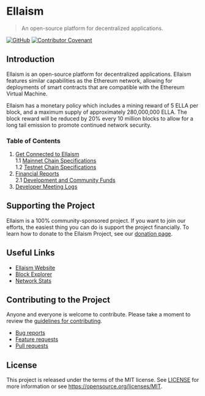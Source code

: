 # Ellaism

 > An open-source platform for decentralized applications.

[![GitHub](https://img.shields.io/github/license/ellaismproject/ellaism)](LICENSE)
[![Contributor Covenant](https://img.shields.io/badge/Contributor%20Covenant-v2.0%20adopted-ff69b4.svg)](CODE_OF_CONDUCT.md)

## Introduction

Ellaism is an open-source platform for decentralized applications. Ellaism features similar capabilities as the Ethereum network, allowing for deployments of smart contracts that are compatible with the Ethereum Virtual Machine.

Ellaism has a monetary policy which includes a mining reward of 5 ELLA per block, and a maximum supply of approximately 280,000,000 ELLA. The block reward will be reduced by 20% every 10 million blocks to allow for a long tail emission to promote continued network security.

### Table of Contents

1. [Get Connected to Ellaism](doc/connect.md)<br>
  1.1 [Mainnet Chain Specifications](chainspec/ellaism.json)<br>
  1.2 [Testnet Chain Specifications](chainspec/autumnus.json)
2. [Financial Reports](doc/financials)<br>
  2.1 [Development and Community Funds](doc/funds.md)
3. [Developer Meeting Logs](doc/meetings)

## Supporting the Project

Ellaism is a 100% community-sponsored project. If you want to join our efforts, the easiest thing you can do is support the project financially. To learn how to donate to the Ellaism Project, see our [donation page](https://ellaism.io/donate).

## Useful Links

 - [Ellaism Website](https://ellaism.io)
 - [Block Explorer](https://explorer.ellaism.io)
 - [Network Stats](https://stats.ellascout.com)

## Contributing to the Project

Anyone and everyone is welcome to contribute. Please take a moment to review the [guidelines for contributing](CONTRIBUTING.md).

* [Bug reports](CONTRIBUTING.md#bugs)
* [Feature requests](CONTRIBUTING.md#features)
* [Pull requests](CONTRIBUTING.md#pull-requests)

## License

This project is released under the terms of the MIT license. See [LICENSE](LICENSE) 
for more information or see https://opensource.org/licenses/MIT.
